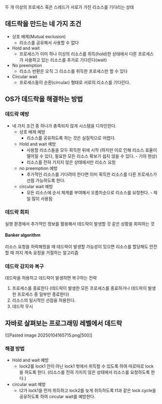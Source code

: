 두 개 이상의 프로세스 혹은 스레드가 서로가 가진 리소스를 기다리는 상태
## 데드락을 만드는 네 가지 조건
- 상호 배제(Mutual exclusion)
	- 리소스를 공유해서 사용할 수 없다
- Hold and wait
	- 프로세스가 이미 하나 이상의 리소스를 취득(hold)한 상태에서 다른 프로세스가 사용하고 있는 리소스를 추가로 기다린다(wait)
- No preemption
	- 리소스 반환은 오직 그 리소스를 취득한 프로세스만 할 수 있다
- Circular wait
	- 프로세스들이 순환(circular) 형태로 서로의 리소스를 기다린다.
## OS가 데드락을 해결하는 방법
###  데드락 예방
- 네 가지 조건 중 하나가 충족되지 않게 시스템을 디자인한다.
	- 상호 배제 예방
		- 리소스를 공유하도록 하는 것은 실질적으로 어렵다.
	- Hold and wait 예방
		- 사용할 리소스들을 모두 획득한 뒤에 시작 (하지만 이로 인해 리소스 효율이 떨어질 수 있다, 필요한 모든 리소스 확보가 쉽지 않을 수 있다. - 기아 현상)
		- 리소스를 전혀 가지지 않은 상태에서만 리소스 요청
	- no preemption 예방
		- 추가적인 리소스를 기다려야 한다면 이미 획득한 리소스를 다른 프로세스가 선점 가능하도록 한다.
	- circular wait 예방 
		- 모든 리소스에 순서 체계를 부여해서 오름차순으로 리소스를 요청한다. - 제일 많이 사용됨
### 데드락 회피
실행 환경에서 추가적인 정보를 활용해서 데드락이 발생할 것 같은 상황을 회피하는 것
#### Banker algorithm
리소스 요청을 허락해줬을 때 데드락이 발생할 가능성이 있으면 리소스를 할당해도 안전할 때 까지 계속 요청을 거절하는 알고리즘
### 데드락 감지와 복구
데드락을 허용하고 데드락이 발생하면 복구하는 전략
1. 프로세스를 종료한다 (데드락이 발생한 모든 프로세스를 종료하거나 데드락이 발생한 프로세스 중 일부만 종료한다)
2. 리소스의 일시적인 선점을 허용한다.
3. 데드락 무시
## 자바로 살펴보는 프로그래밍 레벨에서 데드락
![[Pasted image 20250104165715.png|500]]
### 해결 방법
- Hold and wait 예방
	- lock2를 lock1 안이 아닌 lock1 밖에서 취득할 수 있도록 하여 따로따로 lock을 하도록 한다. (리소스를 전혀 가지지 않은 상태에서 리소스를 요청하도록 한다.)
- circular wait 예방
	- t2가 lock1을 먼저 취득하고 lock2를 늦게 취득하도록 t1과 같은 lock cycle을 공유하도록 하여 circular wait를 예방한다.